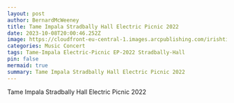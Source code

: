 ```yaml
---
layout: post
author: BernardMcWeeney
title: Tame Impala Stradbally Hall Electric Picnic 2022
date: 2023-10-08T20:00:46.252Z
image: https://cloudfront-eu-central-1.images.arcpublishing.com/irishtimes/76G2SSLTHNHNFNE4HQEPHQZZPE.JPG
categories: Music Concert
tags: Tame-Impala Electric-Picnic EP-2022 Stradbally-Hall
pin: false
mermaid: true
summary: Tame Impala Stradbally Hall Electric Picnic 2022
---
```

Tame Impala Stradbally Hall Electric Picnic 2022